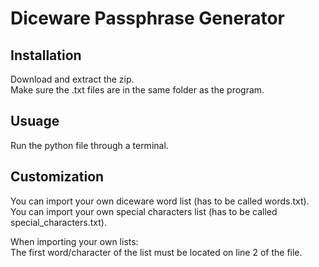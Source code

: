 # Diceware Passphrase Generator

## Installation
Download and extract the zip.  
Make sure the .txt files are in the same folder as the program.  

## Usuage
Run the python file through a terminal.

## Customization
You can import your own diceware word list (has to be called words.txt).  
You can import your own special characters list (has to be called special_characters.txt).

When importing your own lists:  
The first word/character of the list must be located on line 2 of the file.


